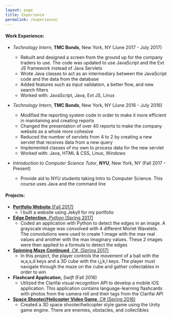 ```yaml
---
layout: page
title: Experience
permalink: /experience/
---
```


#### Work Experience:
* _Technology Intern_, __TMC Bonds__, New York, NY (June 2017 - July 2017)
  * Rebuilt and designed a screen from the ground up for the company traders to use. The code was updated to use JavaScript and the Ext JS framework instead of Java Servlets
  * Wrote Java classes to act as an intermediary between the JavaScript code and the data from the database
  * Added features such as input validation, a better flow, and new search filters
  * Worked with: JavaScript, Java, Ext JS, Linux

* _Technology Intern_, __TMC Bonds__, New York, NY (June 2016 - July 2016)
  * Modified the reporting system code in order to make it more efficient in maintaining and creating reports
  * Changed the presentation of over 40 reports to make the company website as a whole more cohesive
  * Reduced the number of servlets from 4 to 2 by creating a new servlet that receives data from a new query
  * Implemented classes of my own to process data for the new servlet
  * Worked with: Java, HTML & CSS, Linux, Windows

* _Introduction to Computer Science Tutor_, __NYU__, New York, NY (Fall 2017 - Present)
  * Provide aid to NYU students taking Intro to Computer Science. This course uses Java and the command line

#### Projects:
* [__Portfolio Website__ (Fall 2017)](https://github.com/kellyhogan/kellyhogan-github.io)
  * I built a website using Jekyll for my portfolio
* [__Edge Detection__, _Python_ (Spring 2017)](https://github.com/kellyhogan/Edge-Detection)
  * Coded an application with Python to detect the edges in an image. A grayscale image was convolved with 4 different Morlet Wavelets. The convolutions were used to create 1 image with the max real values and another with the max imaginary values. These 2 images were then applied to a formula to detect the edges 
* [__Spinning Maze Continued__, _C#_, (Spring 2017)](https://github.com/kellyhogan/SpinningMaze_version2)
  * In this project, the player controls the movement of a ball with the w,a,s,d keys and a 3D cube with the i,j,k,l keys. The player must navigate through the maze on the cube and gather collectables in order to win
* __Flashcard Application__, _Swift_ (Fall 2016)
  * Utilized the Clarifai visual recognition API to develop a mobile iOS application. This application contains language-learning flashcards with photos from the camera roll and their tags from the Clarifai API
* [__Space Shooter/Helicopter Video Game__, _C#_ (Spring 2016)](https://github.com/kellyhogan/Unity-space-game)
  * Created a 3D space shooter/helicopter style game using the Unity game engine. There are enemies, obstacles, and collectibles   
